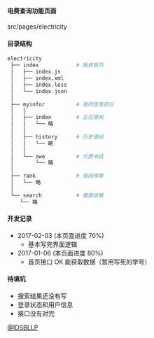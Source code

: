 #### 电费查询功能页面
src/pages/electricity

#### 目录结构
```bash
electricity
 ├── index            # 报修首页
 │   ├── index.js
 │   ├── index.xml
 │   ├── index.less
 │   └── index.json
 │
 ├── myinfor          # 我的信息部分
 │   │
 │   ├── index        # 正在借阅
 │   │   └── 略
 │   │
 │   ├── history      # 历史借阅
 │   │   └── 略
 │   │
 │   └── owe          # 欠费书目
 │       └── 略
 │
 ├── rank             # 借阅榜单
 │   └── 略
 │
 └── search           # 搜索结果
    └── 略
```

#### 开发记录

+ 2017-02-03 (本页面进度 70%)
    - 基本写完界面逻辑
+ 2017-01-06 (本页面进度 80%)
    - 首页接口 OK 能获取数据（暂用写死的学号）

#### 待填坑

+ 搜索结果还没有写
+ 登录状态和用户信息
+ 接口没有对完

[@IDSBLLP](https://github.com/idsbllp)
